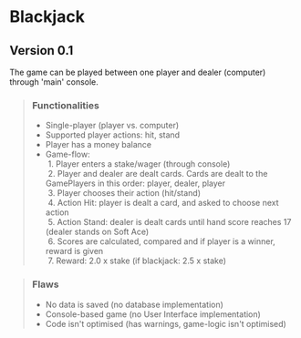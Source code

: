 # Blackjack

## Version 0.1
The game can be played between one player and dealer (computer) through 'main' console.

> ### Functionalities
> + Single-player (player vs. computer)
> + Supported player actions: hit, stand
> + Player has a money balance
> + Game-flow:  
> &nbsp;1. Player enters a stake/wager (through console)  
> &nbsp;2. Player and dealer are dealt cards. Cards are dealt to the GamePlayers in this order: player, dealer, player  
> &nbsp;3. Player chooses their action (hit/stand)  
> &nbsp;4. Action Hit: player is dealt a card, and asked to choose next action  
> &nbsp;5. Action Stand: dealer is dealt cards until hand score reaches 17 (dealer stands on Soft Ace)  
> &nbsp;6. Scores are calculated, compared and if player is a winner, reward is given  
> &nbsp;7. Reward: 2.0 x stake (if blackjack: 2.5 x stake)  

> ### Flaws
> - No data is saved (no database implementation)  
> - Console-based game (no User Interface implementation)  
> - Code isn't optimised (has warnings, game-logic isn't optimised)  
